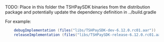 TODO: Place in this folder the TSHPaySDK binaries from the distribution package and potentially update the dependency definition in ../build.gradle

For example:

``` groovy
    debugImplementation (files("libs/TSHPaySDK-dev-6.12.0.rc01.aar"))
    releaseImplementation (files("libs/TSHPaySDK-release-6.12.0.rc01.aar"))
```
